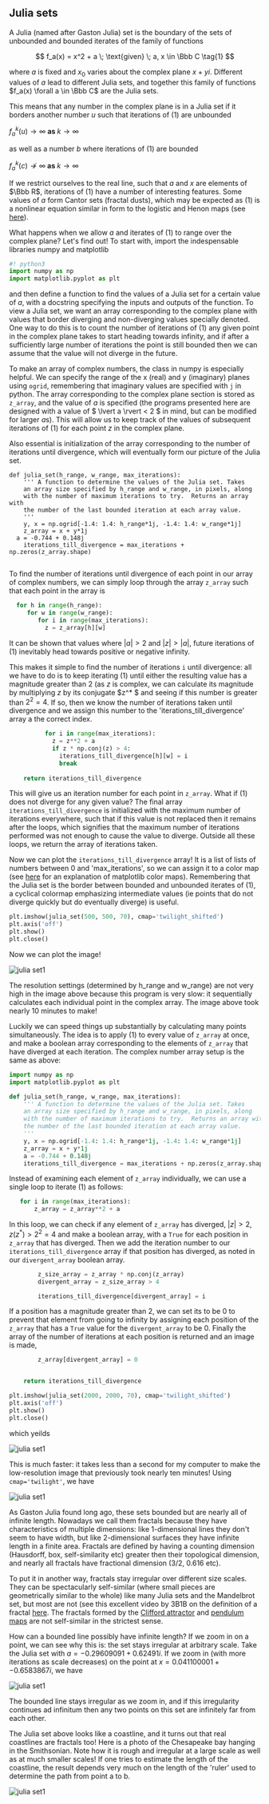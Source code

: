## Julia sets

A Julia (named after Gaston Julia) set is the boundary of the sets of unbounded and bounded iterates of the family of functions

$$
f_a(x) = x^2 + a \; \text{given} \; a, x \in \Bbb C
\tag{1}
$$

where $a$ is fixed and $x_0$ varies about the complex plane $x + yi$.  Different values of $a$ lead to different Julia sets, and together this family of functions $f_a(x) \forall a \in \Bbb C$ are the Julia sets.

This means that any number in the complex plane is in a Julia set if it borders another number $u$ such that iterations of (1) are unbounded

$f^k_a(u) \to \infty \; \mathbf {as} \; k \to \infty$ 

as well as a number $b$ where iterations of (1) are bounded

$f^k_a(c) \not\to \infty \; \mathbf {as} \; k \to \infty$

If we restrict ourselves to the real line, such that $a$ and $x$ are elements of $\Bbb R$, iterations of (1) have a number of interesting features.  Some values of $a$ form Cantor sets (fractal dusts), which may be expected as (1) is a nonlinear equation similar in form to the logistic and Henon maps (see [here](https://blbadger.github.io/logistic-map.html)).   

What happens when we allow $a$ and iterates of (1) to range over the complex plane?  Let's find out! To start with, import the indespensable libraries numpy and matplotlib

```python
#! python3
import numpy as np 
import matplotlib.pyplot as plt 
```

and then define a function to find the values of a Julia set for a certain value of $a$, with a docstring specifying the inputs and outputs of the function.  To view a Julia set, we want an array corresponding to the complex plane with values that border diverging and non-diverging values specially denoted.  One way to do this is to count the number of iterations of (1) any given point in the complex plane takes to start heading towards infinity, and if after a sufficiently large number of iterations the point is still bounded then we can assume that the value will not diverge in the future. 

To make an array of complex numbers, the  class in numpy is especially helpful. We can specify the range of the x (real) and y (imaginary) planes using `ogrid`, remembering that imaginary values are specified with `j` in python.  The array corresponding to the complex plane section is stored as `z_array`, and the value of $a$ is specified (the programs presented here are designed with a value of $ \lvert a \rvert < 2 $ in mind, but can be modified for larger $a$s).  This will allow us to keep track of the values of subsequent iterations of (1) for each point $z$ in the complex plane.  

Also essential is initialization of the array corresponding to the number of iterations until divergence, which will eventually form our picture of the Julia set.

```python3
def julia_set(h_range, w_range, max_iterations):
	''' A function to determine the values of the Julia set. Takes
	an array size specified by h_range and w_range, in pixels, along
	with the number of maximum iterations to try.  Returns an array with 
	the number of the last bounded iteration at each array value.
	'''
	y, x = np.ogrid[-1.4: 1.4: h_range*1j, -1.4: 1.4: w_range*1j]
	z_array = x + y*1j
  a = -0.744 + 0.148j
	iterations_till_divergence = max_iterations + np.zeros(z_array.shape)
  
```

To find the number of iterations until divergence of each point in our array of complex numbers, we can simply loop through the array `z_array` such that each point in the array is 

```python
  for h in range(h_range):
     for w in range(w_range):
        for i in range(max_iterations):
          z = z_array[h][w]
```

It can be shown that values where $\lvert a \rvert > 2$ and $\lvert z \rvert > \lvert a \rvert$, future iterations of (1) inevitably head towards positive or negative infinity. 

This makes it simple to find the number of iterations `i` until divergence: all we have to do is to keep iterating (1) until either the resulting value has a magnitude greater than 2 (as $z$ is complex, we can calculate its magnitude by multiplying $z$ by its conjugate $z^* $ and seeing if this number is greater than $2^2 = 4$.  If so, then we know the number of iterations taken until divergence and we assign this number to the 'iterations_till_divergence' array a the correct index. 

```python
          for i in range(max_iterations):
            z = z**2 + a
            if z * np.conj(z) > 4:
              iterations_till_divergence[h][w] = i
              break
              
	return iterations_till_divergence
```

This will give us an iteration number for each point in `z_array`.  What if (1) does not diverge for any given value? The final array `iterations_till_divergence` is initialized with the maximum number of iterations everywhere, such that if this value is not replaced then it remains after the loops, which signifies that the maximum number of iterations performed was not enough to cause the value to diverge.  Outside all these loops, we return the array of iterations taken.

Now we can plot the `iterations_till_divergence` array!  It is a list of lists of numbers between 0 and 'max_iterations', so we can assign it to a color map (see [here](https://matplotlib.org/3.2.1/tutorials/colors/colormaps.html) for an explanation of matplotlib color maps).  Remembering that the Julia set is the border between bounded and unbounded iterates of (1), a cyclical colormap emphasizing intermediate values (ie points that do not diverge quickly but do eventually diverge) is useful. 

```python
plt.imshow(julia_set(500, 500, 70), cmap='twilight_shifted')
plt.axis('off')
plt.show()
plt.close()
```

Now we can plot the image! 

![julia set1]({{https://blbadger.github.io}}fractals/julia_set1.png)

The resolution settings (determined by h_range and w_range) are not very high in the image above because this program is very slow: it sequentially calculates each individual point in the complex array.  The image above took nearly 10 minutes to make!  

Luckily we can speed things up substantially by calculating many points simultaneously.  The idea is to apply (1) to every value of `z_array` at once, and make a boolean array corresponding to the elements of `z_array` that have diverged at each iteration.  The complex number array setup is the same as above:

```python
import numpy as np 
import matplotlib.pyplot as plt 

def julia_set(h_range, w_range, max_iterations):
	''' A function to determine the values of the Julia set. Takes
	an array size specified by h_range and w_range, in pixels, along
	with the number of maximum iterations to try.  Returns an array with 
	the number of the last bounded iteration at each array value.
	'''
	y, x = np.ogrid[-1.4: 1.4: h_range*1j, -1.4: 1.4: w_range*1j]
	z_array = x + y*1j
	a = -0.744 + 0.148j
	iterations_till_divergence = max_iterations + np.zeros(z_array.shape)
```

Instead of examining each element of ```z_array``` individually, we can use a single loop to iterate (1) as follows:
 
 ```python
	for i in range(max_iterations):
		z_array = z_array**2 + a
 ```

In this loop, we can check if any element of ```z_array``` has diverged,
$|z| > 2, z(z^* ) > 2^2 = 4$
and make a boolean array, with a `True` for each position in `z_array` that has diverged.  Then we add the iteration number to our `iterations_till_divergence` array if that position has diverged, as noted in our `divergent_array` boolean array. 

```python
		z_size_array = z_array * np.conj(z_array)
		divergent_array = z_size_array > 4

		iterations_till_divergence[divergent_array] = i
 ```

If a position has a magnitude greater than 2, we can set its to be 0 to prevent that element from going to infinity by assigning each position of the `z_array` that has a `True` value for the `divergent_array` to be 0.  Finally the array of the number of iterations at each position is returned and an image is made, 

```python
		z_array[divergent_array] = 0 


	return iterations_till_divergence

plt.imshow(julia_set(2000, 2000, 70), cmap='twilight_shifted')
plt.axis('off')
plt.show()
plt.close()
```

which yeilds

![julia set1]({{https://blbadger.github.io}}fractals/julia_set2.png)

This is much faster: it takes less than a second for my computer to make the low-resolution image that previously took nearly ten minutes! Using `cmap='twilight'`, we have

![julia set1]({{https://blbadger.github.io}}fractals/Julia_set_inverted.png)

As Gaston Julia found long ago, these sets bounded but are nearly all of infinite length.  Nowadays we call them fractals because they have characteristics of multiple dimensions: like 1-dimensional lines they don't seem to have width, but like 2-dimensional surfaces they have infinite length in a finite area.  Fractals are defined by having a counting dimension (Hausdorff, box, self-similarity etc) greater then their topological dimension, and nearly all fractals have fractional dimension (3/2, 0.616 etc). 

To put it in another way, fractals stay irregular over different size scales.  They can be spectacularly self-similar (where small pieces are geometrically similar to the whole) like many Julia sets and the Mandelbrot set, but most are not (see this excellent video by 3B1B on the definition of a fractal [here](https://www.youtube.com/watch?v=gB9n2gHsHN4).  The fractals formed by the [Clifford attractor](/clifford-attractor.md) and [pendulum maps](/pendulum-map.md) are not self-similar in the strictest sense.

How can a bounded line possibly have infinite length? If we zoom in on a point, we can see why this is: the set stays irregular at arbitrary scale.  Take the Julia set with $a = -0.29609091 + 0.62491i$.  If we zoom in (with more iterations as scale decreases) on the point at $x = 0.041100001 + -0.6583867i$, we have

![julia set1]({{https://blbadger.github.io}}fractals/Julia_set_inverted.png)

The bounded line stays irregular as we zoom in, and if this irregularity continues ad infinitum then any two points on this set are infinitely far from each other.

The Julia set above looks like a coastline, and it turns out that real coastlines are fractals too!  Here is a photo of the Chesapeake bay hanging in the Smithsonian.  Note how it is rough and irregular at a large scale as well as at much smaller scales!  If one tries to estimate the length of the coastline, the result depends very much on the length of the 'ruler' used to determine the path from point a to b. 

![julia set1]({{https://blbadger.github.io}}fractals/chesapeake_bay.png)







